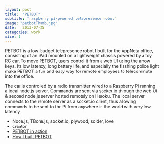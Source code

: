 ```yaml
---
layout: post
title:  "PETBOT"
subtitle: "raspberry pi-powered telepresence robot"
image: "petbotThumb.jpg"
date:   2013-07-25
categories: work
size: 1
---
```


PETBOT is a low-budget telepresence robot I built for the AppNeta office, consisting of an iPad mounted on a lightweight chassis powered by a toy RC car. To move PETBOT, users control it from a web UI using the arrow keys. Its low latency, long battery life, and especially the flashing police light make PETBOT a fun and easy way for remote employees to telecommute into the office.

The car is controlled by a radio transmitter wired to a Raspberry Pi running a local node.js server. Commands are sent via socket.io through the web UI & second node.js server hosted remotely on Heroku. The local server connects to the remote server as a socket.io client, thus allowing commands to be sent to the Pi from anywhere in the world with very low latency.

<ul class="workMeta">
    <li class="builtWith">Node.js, TBone.js, socket.io, plywood, solder, love</li>
    <li class="role">creator</li>
    <li class="video"><a href="http://www.youtube.com/watch?v=Um5w7s2qQt8" target="_blank">PETBOT in action</a></li>
    <li class="readMore"><a href="{% post_url 2013-07-25-petbot-node-js-telepresence-robot %}">How I built PETBOT</a></li>
</ul>
